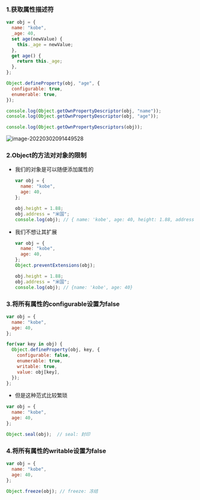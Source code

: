 ### 1.获取属性描述符

```js
var obj = {
  name: "kobe",
  _age: 40,
  set age(newValue) {
    this._age = newValue;
  },
  get age() {
    return this._age;
  },
};

Object.defineProperty(obj, "age", {
  configurable: true,
  enumerable: true,
});

console.log(Object.getOwnPropertyDescriptor(obj, "name"));
console.log(Object.getOwnPropertyDescriptor(obj, "age"));

console.log(Object.getOwnPropertyDescriptors(obj));
```

![image-20220302091449528](https://s2.loli.net/2022/03/02/8dfcUbrEW9QVPYj.png)

### 2.Object的方法对对象的限制

- 我们的对象是可以随便添加属性的

  ```js
  var obj = {
    name: "kobe",
    age: 40,
  };
  
  obj.height = 1.88;
  obj.address = "米国";
  console.log(obj); // { name: 'kobe', age: 40, height: 1.88, address: '米国' }
  ```

- 我们不想让其扩展

  ```js
  var obj = {
    name: "kobe",
    age: 40,
  };
  Object.preventExtensions(obj);
  
  obj.height = 1.88;
  obj.address = "米国";
  console.log(obj); // {name: 'kobe', age: 40}
  ```

### 3.将所有属性的configurable设置为false

```js
var obj = {
  name: "kobe",
  age: 40,
};

for(var key in obj) {
  Object.defineProperty(obj, key, {
    configurable: false,
    enumerable: true,
    writable: true,
    value: obj[key],
  });
};
```

- 但是这种范式比较繁琐

```js
var obj = {
  name: "kobe",
  age: 40,
};

Object.seal(obj);  // seal: 封印
```

### 4.将所有属性的writable设置为false

```js
var obj = {
  name: "kobe",
  age: 40,
};

Object.freeze(obj); // freeze: 冻结
```

